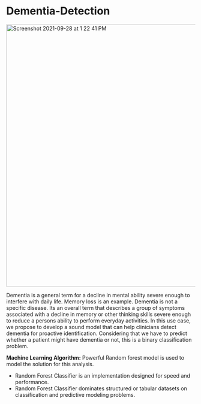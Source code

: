 # Dementia-Detection
<img width="1000" height="700" alt="Screenshot 2021-09-28 at 1 22 41 PM" src="https://user-images.githubusercontent.com/63378154/135046285-70fbc101-127c-44e0-80d1-873c6e922622.png">



Dementia is a general term for a decline in mental ability severe enough to interfere with daily life. Memory loss is an example. Dementia is not a specific disease. Its an overall term that describes a group of symptoms associated with a decline in memory or other thinking skills severe enough to reduce a persons ability to perform everyday activities. In this use case, we propose to develop a sound model that can help clinicians detect dementia for proactive identification. Considering that we have to predict whether a patient might have dementia or not, this is a binary classification problem.

<b>Machine Learning Algorithm:</b>
Powerful Random forest model is used to model the solution for this analysis.

* Random Forest Classifier is an implementation designed for speed and performance.
* Random Forest Classifier dominates structured or tabular datasets on classification and predictive modeling problems.

